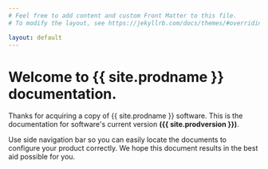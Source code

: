 ```yaml
---
# Feel free to add content and custom Front Matter to this file.
# To modify the layout, see https://jekyllrb.com/docs/themes/#overriding-theme-defaults

layout: default
---
```

# Welcome to {{ site.prodname }} documentation. 

Thanks for acquiring a copy of {{ site.prodname }} software. This is the documentation for software's current version **({{ site.prodversion }})**.

Use side navigation bar so you can easily locate the documents to configure your product correctly. We hope this document results in the best aid possible for you.